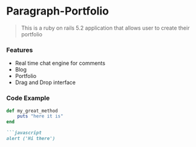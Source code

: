 # Paragraph-Portfolio

>This is a ruby on rails 5.2 application that allows user to create their portfolio

### Features
- Real time chat engine for comments
- Blog
- Portfolio
- Drag and Drop interface

### Code Example

```ruby
def my_great_method
    puts "here it is"
end

```javascript
alert ('Hi there')
```